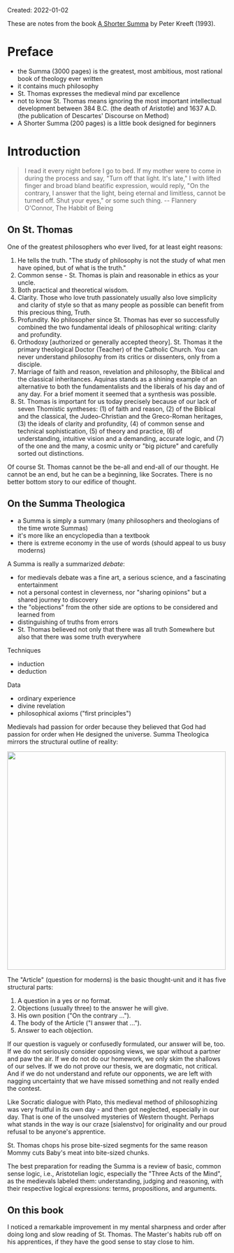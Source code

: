 Created: 2022-01-02

These are notes from the book [A Shorter Summa](/static/shorter-summa.jpeg) by Peter Kreeft (1993).

# Preface

* the Summa (3000 pages) is the greatest, most ambitious, most rational book of theology ever
  written
* it contains much philosophy
* St. Thomas expresses the medieval mind par excellence 
* not to know St. Thomas means ignoring the most important intellectual
  development between 384 B.C. (the death of Aristotle) and 1637 A.D. (the
  publication of Descartes' Discourse on Method)
* A Shorter Summa (200 pages) is a little book designed for beginners

# Introduction

> I read it every night before I go to bed. If my mother were to come in during the process and say, "Turn off that light. It's late," I with lifted finger and broad bland beatific expression, would reply, "On the contrary, I answer that the light, being eternal and limitless, cannot be turned off. Shut your eyes," or some such thing. -- Flannery O'Connor, The Habbit of Being

## On St. Thomas

One of the greatest philosophers who ever lived, for at least eight reasons:

1. He tells the truth. "The study of philosophy is not the study of what men have opined, but of what is the truth."
2. Common sense - St. Thomas is plain and reasonable in ethics as your uncle.
3. Both practical and theoretical wisdom.
4. Clarity. Those who love truth passionately usually also love simplicity and
   clarity of style so that as many people as possible can benefit from this
   precious thing, Truth.
5. Profundity. No philosopher since St. Thomas has ever so successfully combined
   the two fundamental ideals of philosophical writing: clarity and profundity.
6. Orthodoxy [authorized or generally accepted theory]. St. Thomas it the primary theological Doctor (Teacher) of the
   Catholic Church. You can never understand philosophy from its critics or
   dissenters, only from a disciple.
7. Marriage of faith and reason, revelation and philosophy, the Biblical and the
   classical inheritances. Aquinas stands as a shining example of an alternative
   to both the fundamentalists and the liberals of his day and of any day. For a
   brief moment it seemed that a synthesis was possible.
8. St. Thomas is important for us today precisely because of our lack of seven Thomistic syntheses: (1) of faith and reason, (2) of the Biblical and the classical, the Judeo-Christian and the Greco-Roman heritages, (3) the ideals of clarity and profundity, (4) of common sense and technical sophistication, (5) of theory and practice, (6) of understanding, intuitive vision and a demanding, accurate logic, and (7) of the one and the many, a cosmic unity or "big picture" and carefully sorted out distinctions.

Of course St. Thomas cannot be the be-all and end-all of our thought. He cannot
be an end, but he can be a beginning, like Socrates. There is no better bottom
story to our edifice of thought.

## On the Summa Theologica

* a Summa is simply a summary (many philosophers and theologians of the time
  wrote Summas)
* it's more like an encyclopedia than a textbook
* there is extreme economy in the use of words (should appeal to us busy moderns)

A Summa is really a summarized *debate*:

* for medievals debate was a fine art, a serious science, and a fascinating entertainment
* not a personal contest in cleverness, nor "sharing opinions" but a shared journey to discovery
* the "objections" from the other side are options to be considered and learned from
* distinguishing of truths from errors
* St. Thomas believed not only that there was all truth Somewhere but also that
  there was some truth everywhere

Techniques

* induction
* deduction

Data

* ordinary experience
* divine revelation
* philosophical axioms ("first principles")

Medievals had passion for order because they believed that God had passion for order when He designed the universe. Summa Theologica mirrors the structural outline of reality:

<img src="https://user-images.githubusercontent.com/1047259/147875253-1f32ecf9-3438-479b-8f77-f7a6924ab05a.png" width="500"/>

The "Article" (question for moderns) is the basic thought-unit and it has five structural parts:

1. A question in a yes or no format.
2. Objections (usually three) to the answer he will give.
3. His own position ("On the contrary ...").
4. The body of the Article ("I answer that ...").
5. Answer to each objection.

If our question is vaguely or confusedly formulated, our answer will be, too. If
we do not seriously consider opposing views, we spar without a partner and paw
the air. If we do not do our homework, we only skim the shallows of our selves.
If we do not prove our thesis, we are dogmatic, not critical. And if we do not
understand and refute our opponents, we are left with nagging uncertainty that
we have missed something and not really ended the contest.

Like Socratic dialogue with Plato, this medieval method of philosophizing was
very fruitful in its own day - and then got neglected, especially in our day.
That is one of the unsolved mysteries of Western thought. Perhaps what stands in
the way is our craze [sialenstvo] for originality and our proud refusal to be
anyone's apprentice.

St. Thomas chops his prose bite-sized segments for the same reason Mommy cuts
Baby's meat into bite-sized chunks.

The best preparation for reading the Summa is a review of basic, common sense
logic, i.e., Aristotelian logic, especially the "Three Acts of the Mind", as the
medievals labeled them: understanding, judging and reasoning, with their
respective logical expressions: terms, propositions, and arguments.

## On this book

I noticed a remarkable improvement in my mental sharpness and order after doing
long and slow reading of St. Thomas. The Master's habits rub off on his
apprentices, if they have the good sense to stay close to him.
